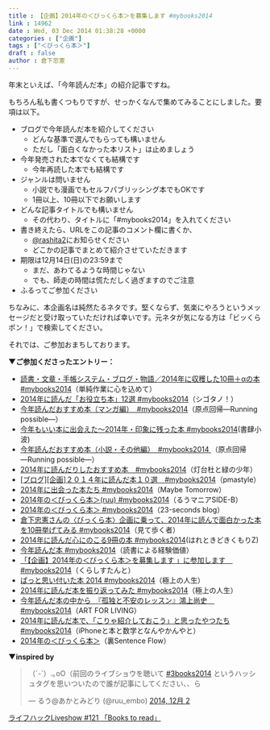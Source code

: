 ```yaml
---
title : 【企画】2014年の＜びっくら本＞を募集します #mybooks2014
link : 14962
date : Wed, 03 Dec 2014 01:38:28 +0000
categories : ["企画"]
tags : ["＜びっくら本＞"]
draft : false
author : 倉下忠憲
---
```


年末といえば、「今年読んだ本」の紹介記事ですね。

もちろん私も書くつもりですが、せっかくなんで集めてみることにしました。要項は以下。

<ul>
<li>ブログで今年読んだ本を紹介してください
 <ul>
  <li>どんな基準で選んでもらっても構いません</li>
  <li>ただし「面白くなかった本リスト」は止めましょう</li>
 </ul>
</li>
<li>今年発売された本でなくても結構です
 <ul>
  <li>今年再読した本でも結構です</li>
 </ul>
</li>
<li>ジャンルは問いません
 <ul>
  <li>小説でも漫画でもセルフパブリッシング本でもOKです</li>
  <li>1冊以上、10冊以下でお願いします</li>
</ul>
</li>
<li>どんな記事タイトルでも構いません
 <ul>
  <li>その代わり、タイトルに「#mybooks2014」を入れてください</li>
 </ul>
</li>
<li>書き終えたら、URLをこの記事のコメント欄に書くか、
 <ul>
  <li><a href="https://twitter.com/rashita2">@rashita2</a>にお知らせください</li>
  <li>どこかの記事でまとめて紹介させていただきます</li>
 </ul>
</li>
<li>期限は12月14日(日)の23:59まで
 <ul>
  <li>まだ、あわてるような時間じゃない</li>
  <li>でも、師走の時間は慌ただしく過ぎますのでご注意</li>
 </ul>
</li>
<li>ふるってご参加ください</li>
</ul>

ちなみに、本企画名は純然たるネタです。堅くならず、気楽にやろうというメッセージだと受け取っていただければ幸いです。元ネタが気になる方は「ビッくらポン！」で検索してください。

それでは、ご参加おまちしております。

<strong>▼ご参加くださったエントリー：</strong>
<ul>
<li><a href="http://www.tjsg-kokoro.com/2014/12/04/mybooks2014/" target="_blank">読書・文章・手帳システム・ブログ・物語／2014年に収穫した10冊＋αの本 #mybooks2014</a>（単純作業に心を込めて）</li>
	<li><a href="http://cyblog.jp/modules/weblogs/16568" target="_blank">2014年に読んだ「お役立ち本」12選 #mybooks2014</a>（シゴタノ！）</li>
	<li><a href="http://mfineocean.blog98.fc2.com/blog-entry-780.html" target="_blank">今年読んだおすすめ本（マンガ編）　#mybooks2014</a>（原点回帰―Running possible―）</li>
	<li><a href="http://sazanami.gekkoh.org/book/index.php/archives/4539" target="_blank">今年もいい本に出会えた〜2014年・印象に残った本 #mybooks2014</a>(書肆小波)</li>
	<li><a href="http://mfineocean.blog98.fc2.com/blog-entry-786.html" target="_blank">今年読んだおすすめ本（小説・その他編）　#mybooks2014 </a>（原点回帰―Running possible―）</li>
	<li><a href="http://inuko.blog.jp/archives/51854849.html" target="_blank">2014年に読んだりしたおすすめ本　#mybooks2014</a>（灯台杜と緑の少年）</li>
	<li><a href="http://pmastyle.seesaa.net/article/410598927.html" target="_blank">[ブログ][企画]２０１４年に読んだ本１０選　#mybooks2014</a>（pmastyle）
</li>
	<li><a href="http://takakikobayashi.com/2014/12/mybooks2014/" target="_blank">2014年に出会った本たち #mybooks2014</a>（Maybe Tomorrow）
</li>
	<li><a href="http://ruumania.postach.io/qi-hua-2014nian-no-bitsukuraben-womu-ji-shimasu-mybooks2014" target="_blank">2014年の＜びっくら本＞(ruu) #mybooks2014</a>（るうマニアSIDE-B）</li>
	<li><a href="http://23secblog.blogspot.jp/2014/12/2014-mybooks2014.html" target="_blank">2014年の＜びっくら本＞ #mybooks2014</a>（23-seconds blog）</li>
	<li><a href="http://www.wildhawkfield.com/2014/12/mybooks2014.html" target="_blank">倉下忠憲さんの〈びっくら本〉企画に乗って、2014年に読んで面白かった本を10冊挙げてみる #mybooks2014</a>（見て歩く者）</li>
	<li><a href="http://toshi586014.net/2014/12/14/bigrashita-book/" target="_blank">2014年に読んだ心にのこる9冊の本 #mybooks2014</a>(はれときどきくもりZ)</li>
	<li><a href="http://blog.yhasegawa.biz/archives/2014/12/14190014.php" target="_blank">今年読んだ本 #mybooks2014</a>（読書による経験価値）</li>
	<li><a href="http://kurasistant.com/archives/4955books" target="_blank">「【企画】2014年の＜びっくら本＞を募集します 」に参加します　#mybooks2014</a>（くらしすたんと）</li>
	<li><a href="http://kawairi.jp/weblog/vita/2014121411432" target="_blank">ぱっと思い付いた本 2014 #mybooks2014</a>（極上の人生）</li>
	<li><a href="http://kawairi.jp/weblog/vita/2014121411436" target="_blank">2014年に読んだ本を振り返ってみた #mybooks2014</a>（極上の人生）</li>
	<li><a href="http://oneoff.seesaa.net/article/410686487.html" target="_blank">今年読んだ本の中から　『孤独と不安のレッスン』鴻上尚史　#mybooks2014</a>（ART FOR LIVING）</li>
	<li><a href="http://d.hatena.ne.jp/choiyaki/20141216/1418681080" target="_blank">2014年に読んだ本で、「こりゃ紹介しておこう」と思ったやつたち #mybooks2014</a>（iPhoneと本と数学となんやかんやと）</li>
	<li><a href="http://cube00000.hatenadiary.jp/entry/2014/12/16/191400" target="_blank">2014年の＜びっくら本＞</a>（裏Sentence Flow）</li>

</ul>


	
<strong>▼inspired by </strong>

<blockquote class="twitter-tweet" lang="ja"><p>（´-`）.｡oO（前回のライブショウを聴いて <a href="https://twitter.com/hashtag/3books2014?src=hash">#3books2014</a> というハッシュタグを思いついたので誰が記事にしてください、、ら</p>&mdash; るう@あかとみどり (@ruu_embo) <a href="https://twitter.com/ruu_embo/status/539701513753341952">2014, 12月 2</a></blockquote>
<script async src="//platform.twitter.com/widgets.js" charset="utf-8"></script>

<a href="https://www.youtube.com/watch?v=9SguAUiMuL0&amp;list=UU4vvXLomkcpXqG0p7Mvs1rg" target="_blank">ライフハックLiveshow #121 「Books to read」</a>